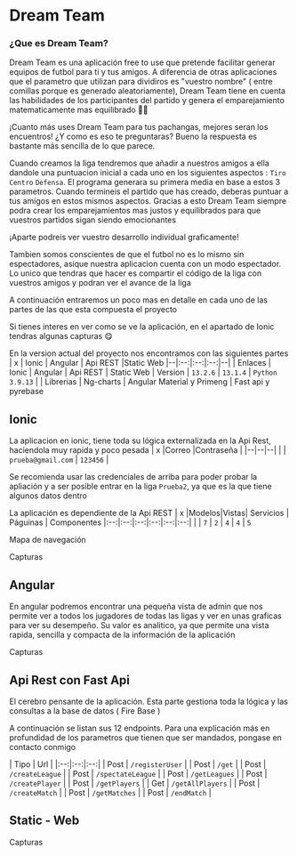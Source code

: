 # Dream Team

### ¿Que es Dream Team?
Dream Team es una aplicación free to use que pretende facilitar generar equipos de futbol para ti y tus amigos.
A diferencia de otras aplicaciones que el parametro que utilizan para dividiros es "vuestro nombre" ( entre comillas porque es generado aleatoriamente), Dream Team tiene en cuenta las habilidades de los participantes del partido y genera el emparejamiento matematicamente mas equilibrado 👍🏼

¡Cuanto más uses Dream Team para tus pachangas, mejores seran los encuentros! ¿Y como es eso te preguntaras? Bueno la respuesta es bastante más sencilla de lo que parece.

Cuando creamos la liga tendremos que añadir a nuestros amigos a ella dandole una puntuacion inicial a cada uno en los siguientes aspectos : `Tiro` `Centro` `Defensa`. El programa generara su primera media en base a estos 3 parametros. Cuando termineis el partido que has creado, deberas puntuar a tus amigos en estos mismos aspectos. Gracias a esto Dream Team siempre podra crear los emparejamientos mas justos y equilibrados para que vuestros partidos sigan siendo emocionantes

¡Aparte podreis ver vuestro desarrollo individual graficamente!

Tambien somos conscientes de que el futbol no es lo mismo sin espectadores, asique nuestra aplicacion cuenta con un modo espectador. Lo unico que tendras que hacer es compartir el código de la liga con vuestros amigos y podran ver el avance de la liga

A continuación entraremos un poco mas en detalle en cada uno de las partes de las que esta compuesta el proyecto

Si tienes interes en ver como se ve la aplicación, en el apartado de Ionic tendras algunas capturas 😋

En la version actual del proyecto nos encontramos con las siguientes partes
| x | Ionic | Angular | Api REST |Static Web
|--|:--:|:--:|:--:|--|
| Enlaces |  Ionic | Angular | Api REST | Static Web
| Version | `13.2.6` | `13.1.4` | `Python 3.9.13` |
| Librerias | Ng-charts | Angular Material y Primeng | Fast api y pyrebase

## Ionic

La aplicacion en ionic, tiene toda su lógica externalizada en la Api Rest, haciendola muy rapida y poco pesada
| x |Correo |Contraseña |
|--|--|--|
| | `prueba@gmail.com` | `123456` |

Se recomienda usar las credenciales de arriba para poder probar la apliación y a  ser posible entrar en la liga `Prueba2`, ya que es la que tiene algunos datos dentro

La aplicación es dependiente de la Api REST
| x |Modelos|Vistas| Servicios | Páguinas | Componentes
|:--:|:--:|:--:|:--:|:--:|:--:|
| | `7` | `2` | `4` | `4` | `5`

Mapa de navegación

Capturas

## Angular

En angular podremos encontrar una pequeña vista de admin que nos permite ver a todos los jugadores de todas las ligas y ver en unas graficas para ver su desempeño. Su valor es analitico, ya que permite una vista rapida, sencilla y compacta de la información de la aplicación

Capturas

## Api Rest con Fast Api

El cerebro pensante de la aplicación. Esta parte gestiona toda la lógica y las consultas a la base de datos ( Fire Base )

A continuación se listan sus 12 endpoints. Para una explicación más en profundidad de los parametros que tienen que ser mandados, pongase en contacto conmigo

| Tipo | Url |
|:--:|:--:|:--:|
| Post | `/registerUser` |
| Post | `/get` |
| Post | `/createLeague` |
| Post | `/spectateLeague` |
| Post | `/getLeagues` | 
| Post | `/createPlayer` |
| Post | `/getPlayers` |
| Get | `/getAllPlayers` |
| Post | `/createMatch` |
| Post | `/getMatches` |
| Post | `/endMatch` |

## Static - Web

Capturas

